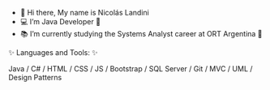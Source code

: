 - 👋 Hi there, My name is Nicolás Landini
- 💻 I’m Java Developer 📱
- 📚 I’m currently studying the Systems Analyst career at ORT Argentina 📗

✨ Languages and Tools: ✨

Java / C# / HTML / CSS / JS / Bootstrap / SQL Server / Git / MVC / UML / Design Patterns

